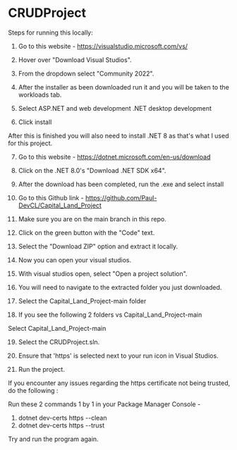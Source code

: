# CRUDProject
 Steps for running this locally: 

  1. Go to this website - 
     https://visualstudio.microsoft.com/vs/

  2. Hover over "Download Visual Studios".
 
  3. From the dropdown select "Community 2022".

  4. After the installer as been downloaded run it and you will be taken to the workloads tab.

  5. Select 
     ASP.NET and web development
     .NET desktop development

  6. Click install

  After this is finished you will also need to install .NET 8 as that's what I used for this project.

  7. Go to this website - 
     https://dotnet.microsoft.com/en-us/download

  8. Click on the .NET 8.0's "Download .NET SDK x64".

  9. After the download has been completed, run the .exe and select install

  10. Go to this Github link - 
      https://github.com/Paul-DevCL/Capital_Land_Project

  11. Make sure you are on the main branch in this repo.

  12. Click on the green button with the "Code" text.

  13. Select the "Download ZIP" option and extract it locally.

  14. Now you can open your visual studios.

  15. With visual studios open, select "Open a project solution".

  16. You will need to navigate to the extracted folder you just downloaded.

  17. Select the Capital_Land_Project-main folder

  18. If you see the following 2 folders
      vs
      Capital_Land_Project-main 

  Select Capital_Land_Project-main 

  19. Select the CRUDProject.sln.

  20. Ensure that 'https' is selected next to your run icon in Visual Studios.

  21. Run the project.

  If you encounter any issues regarding the https certificate not being trusted, do the following : 

  Run these 2 commands 1 by 1 in your Package Manager Console - 
   1. dotnet dev-certs https --clean
   2. dotnet dev-certs https --trust

  Try and run the program again.
















 
